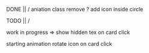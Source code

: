 DONE
    ||
    \/
aniation class remove ?
add icon inside circle


TODO
    ||
    \/

work in progress =>
show hidden tex on card click

starting animation 
rotate icon on card click
